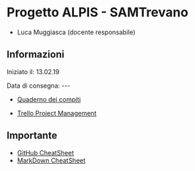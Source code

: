 # Progetto ALPIS - SAMTrevano

- Luca Muggiasca (docente responsabile)

## Informazioni
Iniziato il: 13.02.19

Data di consegna: ---

- [Quaderno dei compiti](Documentazione/Extra/muggiasca_qdc_pilotaggioDrone.pdf)

- [Trello Project Management](https://trello.com/b/tc1QgVuj/dronecontrolsystem)


## Importante
- [GitHub CheatSheet](Guide/github-cheatsheet.pdf)
- [MarkDown CheatSheet](Guide/markdownCheatSheet.md)


